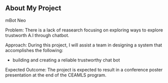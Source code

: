 ## About My Project

mBot Neo

Problem: There is a lack of reasearch focusing on exploring ways to explore trustworth A.I through chatbot.

Approach: During this project, I will assist a team in designing a system that accomplishes the following:

  - building and creating a reliable trustworthy chat bot
    
Expected Outcome: The project is expected to result in a conference poster presentation at the end of the CEAMLS program.
